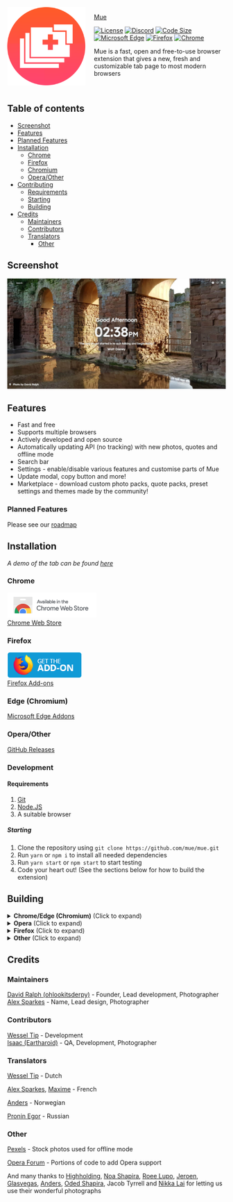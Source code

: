 <img src="https://raw.githubusercontent.com/mue/branding/master/logo/logo_round.png" align="left" width="180px" height="180px"/>
<img align="left" width="0" height="192px" hspace="10"/>

> <a href="https://muetab.com/">Mue</a>

[![License](https://img.shields.io/badge/license-BSD%203-blue?style=flat-square)](/LICENSE) [![Discord](https://img.shields.io/discord/659129207208804381?label=discord&color=7289DA&style=flat-square)](https://discord.gg/zv8C9F8) [![Code Size]( https://img.shields.io/github/languages/code-size/mue/mue?color=green&label=size&style=flat-square)]()
<br>
[![Microsoft Edge](https://img.shields.io/badge/dynamic/json?style=flat-square&label=microsoft%20edge&query=%24.version&url=https%3A%2F%2Fmicrosoftedge.microsoft.com%2Faddons%2Fgetproductdetailsbycrxid%2Faepnglgjfokepefimhbnibfjekidhmja)](https://microsoftedge.microsoft.com/addons/detail/aepnglgjfokepefimhbnibfjekidhmja) [![Firefox](https://img.shields.io/amo/v/mue?label=firefox&style=flat-square)](https://addons.mozilla.org/firefox/addon/mue) [![Chrome](https://img.shields.io/chrome-web-store/v/bngmbednanpcfochchhgbkookpiaiaid?label=chrome&style=flat-square)](https://chrome.google.com/webstore/detail/mue/bngmbednanpcfochchhgbkookpiaiaid)

Mue is a fast, open and free-to-use browser extension that gives a new, fresh and customizable tab page to most modern browsers

<br>

## Table of contents
* [Screenshot](#screenshot)
* [Features](#features)
* [Planned Features](#planned-features)
* [Installation](#installation)
	* [Chrome](#chrome)
	* [Firefox](#firefox)
	* [Chromium](#edge-chromium)
	* [Opera/Other](#operaother)
* [Contributing](#development)
	* [Requirements](#requirements)
	* [Starting](#starting)
	* [Building](#building)
* [Credits](#credits)
	* [Maintainers](#maintainers)
	* [Contributors](#contributors)
  * [Translators](#translators)
	* [Other](#other)

## Screenshot
![Screenshot](assets/screenshot.jpg)

## Features
* Fast and free
* Supports multiple browsers
* Actively developed and open source
* Automatically updating API (no tracking) with new photos, quotes and offline mode
* Search bar
* Settings - enable/disable various features and customise parts of Mue
* Update modal, copy button and more!
* Marketplace - download custom photo packs, quote packs, preset settings and themes made by the community!

### Planned Features
Please see our [roadmap](https://github.com/mue/mue/projects)

## Installation
*A demo of the tab can be found [here](https://demo.muetab.com)*
### Chrome
[![Chrome Web Store Logo](assets/chrome.png)](https://chrome.google.com/webstore/detail/mue/bngmbednanpcfochchhgbkookpiaiaid)
<br>
[Chrome Web Store](https://chrome.google.com/webstore/detail/mue/bngmbednanpcfochchhgbkookpiaiaid)

### Firefox
[![Firefox Add-ons Logo](assets/firefox.png)](https://addons.mozilla.org/firefox/addon/mue)
<br>
[Firefox Add-ons](https://addons.mozilla.org/firefox/addon/mue)

### Edge (Chromium)
[Microsoft Edge Addons](https://microsoftedge.microsoft.com/addons/detail/aepnglgjfokepefimhbnibfjekidhmja)

### Opera/Other
[GitHub Releases](https://github.com/mue/mue/releases)

### Development
#### Requirements
<ol>
  <li><a href='https://git-scm.com'>Git</a></li>
  <li><a href='https://nodejs.org'>Node.JS</a></li>
  <li>A suitable browser</li>
</ol>
<h5>Starting</h5>
<ol>
  <li> Clone the repository using <code>git clone https://github.com/mue/mue.git</code>
  <li> Run <code>yarn</code> or <code>npm i</code> to install all needed dependencies
  <li> Run <code>yarn start</code> or <code>npm start</code> to start testing
  <li> Code your heart out! (See the sections below for how to build the extension)
</ol>
<h2>Building</h2>
<details>
  <summary><b>Chrome/Edge (Chromium)</b> (Click to expand)</summary>
  <ol>
    <li> <code>yarn run build</code> or <code>npm run build</code>
    <li> <code>yarn run chrome</code> or <code>npm run chrome</code>
    <li> Visit <code>chrome://extensions</code> in Chrome
    <li> Click <b>Load unpacked</b> (Make sure <b>Developer Mode</b> is on)
    <li> Go to the directory containing the built copy of Mue and click <b>ok</b>
    <li> Enjoy your new tab!
</details>
<details>
  <summary><b>Opera</b> (Click to expand)</summary>
  <ol>
    <li> <code>yarn run build</code> or <code>npm run build</code>
    <li> <code>yarn run opera</code> or <code>npm run opera</code>
    <li> Visit <code>about://extensions</code> in Opera
    <li> Click <b>Load unpacked extension...</b> (Make sure <b>Developer Mode</b> is on)
    <li> Go to the directory containing Mue and click <b>ok</b>
    <li> Enjoy your new tab!
</details>
<details>
  <summary><b>Firefox</b> (Click to expand)</summary>
  <ol>
    <li> <code>yarn run build</code> or <code>npm run build</code>
    <li> <code>yarn run firefox</code> or <code>npm run firefox</code>
    <li> Visit <code>about:debugging#addons</code> in Firefox
    <li> Click <b>Load Temporary Add-on</b>
    <li> Go to the directory containing Mue and click on the <b>manifest.json</b>
    <li> Enjoy your new tab!
  </ol>
</details>
<details>
  <summary><b>Other</b> (Click to expand)</summary>
  <i>Note: To get the full new tab experience, set your browser to open the <code>index.html</code> on startup and tab open!</i>
    <ol>
      <li> <code>yarn run build</code> or <code>npm run build</code>
      <li> Open the <code>index.html</code> in your browser
      <li> Enjoy your new tab!
    </ol>
</details>

## Credits
### Maintainers
[David Ralph (ohlookitsderpy)](https://github.com/ohlookitsderpy) - Founder, Lead development, Photographer <br>
[Alex Sparkes](https://github.com/alexsparkes) - Name, Lead design, Photographer <br>

### Contributors
[Wessel Tip](https://github.com/Wessel) - Development <br>
[Isaac (Eartharoid)](https://github.com/eartharoid) - QA, Development, Photographer <br>

### Translators
[Wessel Tip](https://github.com/Wessel) - Dutch

[Alex Sparkes](https://github.com/alexsparkes), [Maxime](https://github.com/exiam) - French

[Anders](https://github.com/FuryingFox) - Norwegian

[Pronin Egor](https://github.com/MrZillaGold) - Russian

### Other
[Pexels](https://pexels.com) - Stock photos used for offline mode

[Opera Forum](https://forums.opera.com/topic/25046/how-to-disable-completely-the-speed-dial/14) - Portions of code to add Opera support

And many thanks to [Highholding](https://discord.bio/p/highholding), [Noa Shapira](#), [Roee Lupo](https://github.com/RoeeLupo), [Jeroen](#), [Glasvegas](https://twitter.com/_glasvegas), [Anders](https://github.com/FuryingFox), [Oded Shapira](https://twitter.com/dondishdev), Jacob Tyrrell and [Nikka Lai](#) for letting us use their wonderful photographs
